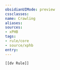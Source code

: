```yaml
---
obsidianUIMode: preview
cssclasses:
name: Crawling
aliases:
sources:
- xPHB
tags:
- rule/core
- source/xphb
entry:
---
```


```meta-bind-embed
[[dv Rule]]
```